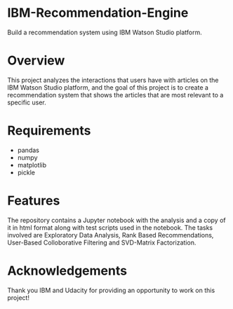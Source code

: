 # IBM-Recommendation-Engine

Build a recommendation system using IBM Watson Studio platform.

# Overview

This project analyzes the interactions that users have with articles on the IBM Watson Studio platform, and the goal of this project is to create a recommendation system that shows the articles that are most relevant to a specific user.

# Requirements
- pandas
- numpy
- matplotlib
- pickle

# Features
The repository contains a Jupyter notebook with the analysis and a copy of it in html format along with test scripts used in the notebook. The tasks involved are Exploratory Data Analysis, Rank Based Recommendations, User-Based Colloborative Filtering and SVD-Matrix Factorization.

# Acknowledgements

Thank you IBM and Udacity for providing an opportunity to work on this project! 

